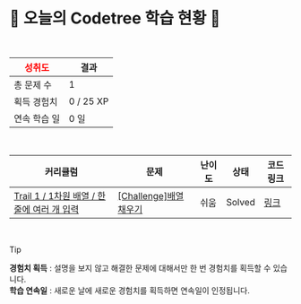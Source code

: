 # 🌲 오늘의 Codetree 학습 현황 🌲

<br />

| <span style="color:red;display:block;text-align:center;"> **성취도**</span> | 결과 |
|---|---|
| 총 문제 수 | 1 |
| 획득 경험치 | 0 / 25 XP |
| 연속 학습 일 | 0 일 |

<br />

|커리큘럼|문제|난이도|상태|코드 링크|
|---|---|---|---|---|
|[Trail 1 / 1차원 배열 / 한 줄에 여러 개 입력](https://en.codetree.ai/trail-info/novice-low/)|[[Challenge]배열 채우기](https://en.codetree.ai/trails/complete/curated-cards/challenge-filling-array/)|쉬움|Solved|[링크](https://github.com/austinhong22/codetree-TILs/blob/main/250118/%EB%B0%B0%EC%97%B4%20%EC%B1%84%EC%9A%B0%EA%B8%B0/filling-array.py)|


<br />

> [!TIP]
> **경험치 획득** : 설명을 보지 않고 해결한 문제에 대해서만 한 번 경험치를 획득할 수 있습니다.  
> **학습 연속일** : 새로운 날에 새로운 경험치를 획득하면 연속일이 인정됩니다.

